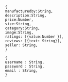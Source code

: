     {
    manufacturedby:String,
    description:String,
    price:Number,
    size:String,
    category:String,
    image:String,
    ratings: [{value:Number }],
    reviews: [{text: String}],
    seller: String,
    }

    {
    username : String,
    password : String,
    email : String,
    }